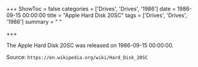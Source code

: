 +++
ShowToc = false
categories = ['Drives', 'Drives', '1986']
date = 1986-09-15 00:00:00
title = "Apple Hard Disk 20SC"
tags = ['Drives', 'Drives', '1986']
summary = " "

+++

The Apple Hard Disk 20SC was released on 1986-09-15 00:00:00.

Source: `https://en.wikipedia.org/wiki/Hard_Disk_20SC`


